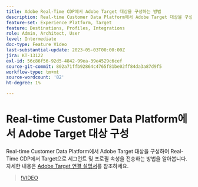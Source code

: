 ```yaml
---
title: Adobe Real-Time CDP에서 Adobe Target 대상을 구성하는 방법
description: Real-time Customer Data Platform에서 Adobe Target 대상을 구성하여 Real-Time CDP에서 Target으로 세그먼트 및 프로필 속성을 전송하는 방법을 알아봅니다.
feature-set: Experience Platform, Target
feature: Destinations, Profiles, Integrations
role: Admin, Architect, User
level: Intermediate
doc-type: Feature Video
last-substantial-update: 2023-05-03T00:00:00Z
jira: KT-13122
exl-id: 56c86f56-92d5-4842-99ea-39e4529c6cef
source-git-commit: 802a71ffb92864c4765f81be02ff84da3a87d9f5
workflow-type: tm+mt
source-wordcount: '82'
ht-degree: 1%

---
```


# Real-time Customer Data Platform에서 Adobe Target 대상 구성

Real-time Customer Data Platform에서 Adobe Target 대상을 구성하여 Real-Time CDP에서 Target으로 세그먼트 및 프로필 속성을 전송하는 방법을 알아봅니다. 자세한 내용은 [Adobe Target 연결 설명서](https://experienceleague.adobe.com/docs/experience-platform/destinations/catalog/personalization/adobe-target-connection.html?lang=ko)를 참조하세요.

>[!VIDEO](https://video.tv.adobe.com/v/3449800/?learn=on&captions=kor)
